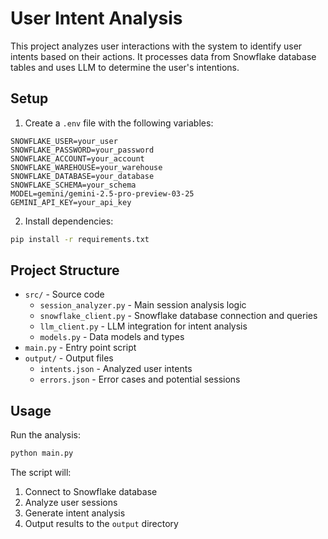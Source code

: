 # User Intent Analysis

This project analyzes user interactions with the system to identify user intents based on their actions. It processes data from Snowflake database tables and uses LLM to determine the user's intentions.

## Setup

1. Create a `.env` file with the following variables:
```
SNOWFLAKE_USER=your_user
SNOWFLAKE_PASSWORD=your_password
SNOWFLAKE_ACCOUNT=your_account
SNOWFLAKE_WAREHOUSE=your_warehouse
SNOWFLAKE_DATABASE=your_database
SNOWFLAKE_SCHEMA=your_schema
MODEL=gemini/gemini-2.5-pro-preview-03-25
GEMINI_API_KEY=your_api_key
```

2. Install dependencies:
```bash
pip install -r requirements.txt
```

## Project Structure

- `src/` - Source code
  - `session_analyzer.py` - Main session analysis logic
  - `snowflake_client.py` - Snowflake database connection and queries
  - `llm_client.py` - LLM integration for intent analysis
  - `models.py` - Data models and types
- `main.py` - Entry point script
- `output/` - Output files
  - `intents.json` - Analyzed user intents
  - `errors.json` - Error cases and potential sessions

## Usage

Run the analysis:
```bash
python main.py
```

The script will:
1. Connect to Snowflake database
2. Analyze user sessions
3. Generate intent analysis
4. Output results to the `output` directory 